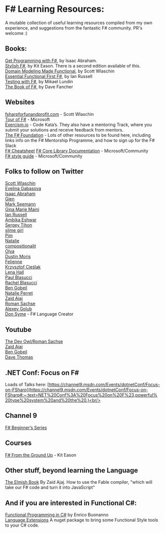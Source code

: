 
# F# Learning Resources:

A mutable collection of useful learning resources compiled from my own experience, and suggestions from the fantastic F# community. 
PR's welcome :)

## Books:
[Get Programming with F#](https://www.manning.com/books/get-programming-with-f-sharp?gclid=CjwKCAjw_L6LBhBbEiwA4c46uqHTRPeuaPnTU-1R8sIW-a9oEcSsIqMD0MW5eDAzBs2OifVtEDMQ-hoCe5EQAvD_BwE), by Isaac Abraham. <br/>
[Stylish F#](https://www.apress.com/gp/book/9781484239995), by Kit Eason. There is a second edition available of this. <br/>
[Domain Modeling Made Functional](https://pragprog.com/titles/swdddf/domain-modeling-made-functional/), by Scott Wlaschin <br/>
[Essential Functional First F#](https://leanpub.com/essential-fsharp), by Ian Russell <br/>
[Testing with F#](https://www.packtpub.com/product/testing-with-f/9781784391232), by Mikael Lundin <br/>
[The Book of F#](https://nostarch.com/fsharp), by Dave Fancher <br/>

## Websites
[fsharpforfunandprofit.com](https://fsharpforfunandprofit.com) - Scott Wlaschin <br/>
[Tour of F#](https://docs.microsoft.com/en-us/dotnet/fsharp/tour) - Microsoft <br/>
[Exercism.io](https://exercism.io/) - Code Kata’s. They also have a mentoring Track, where you submit your solutions and receive feedback from mentors. <br/>
[The F# Foundation](https://fsharp.org/) - Lots of other resources to be found here, including links info on the F# Mentorship Programme, and how to sign up for the F# Slack <br/>
[F# Cheatsheet](https://dungpa.github.io/fsharp-cheatsheet/)
[F# Core Library Documentation](https://fsharp.github.io/fsharp-core-docs/) - Microsoft/Community <br/>
[F# style guide](https://docs.microsoft.com/en-us/dotnet/fsharp/style-guide/) - Microsoft/Community <br/>

## Folks to follow on Twitter

[Scott Wlaschin](https://twitter.com/ScottWlaschin) <br/>
[Evelina Gabasova](https://twitter.com/evelgab) <br/>
[Isaac Abraham](https://twitter.com/isaac_abraham) <br/>
[Gien](https://twitter.com/selketjah) <br/>
[Mark Seemann](https://twitter.com/ploeh) <br/>
[Gina Marie Maini](https://twitter.com/wiredsis) <br/>
[Ian Russell](https://twitter.com/ijrussell) <br/>
[Ambika Eshwar](https://twitter.com/rosalogia) <br/>
[Sergey Tihon](https://twitter.com/sergey_tihon) <br/>
[slime girl](https://twitter.com/cagyirey) <br/>
[Pim](https://twitter.com/70696d) <br/>
[Natalie](https://twitter.com/natalie) <br/>
[compositionalit](https://twitter.com/compositionalit) <br/>
[Olya](https://twitter.com/w0lya) <br/>
[Dustin Moris](https://twitter.com/dustinmoris) <br/>
[Felienne](https://twitter.com/Felienne) <br/>
[Krzysztof Cieślak](https://twitter.com/k_cieslak) <br/>
[Lena Hall](https://twitter.com/lenadroid) <br/>
[Paul Blasucci](https://twitter.com/pblasucci) <br/>
[Rachel Blasucci](https://twitter.com/rachelreese) <br/>
[Ben Gobeil](https://twitter.com/GobeilBen) <br/>
[Natalie Perret](https://twitter.com/natalie_perret) <br/>
[Zaid Ajaj](https://twitter.com/zaid_ajaj) <br/>
[Roman Sachse](https://twitter.com/R0MMSEN) <br/>
[Alexey Golub](https://twitter.com/Tyrrrz) <br/>
[Don Syme](https://twitter.com/dsymetweets) - F# Language Creator <br/>


## Youtube
[The Dev Owl/Roman Sachse](https://www.youtube.com/channel/UCOX5DkLyqctM-wkOAU_mUpA) <br/>
[Zaid Ajaj](https://www.youtube.com/channel/UChT-c1jBnyKCltsw0cNifLA) <br/>
[Ben Gobeil](https://www.youtube.com/channel/UCX7iFEPRPubYZyU-e-END5A) <br/>
[Dave Thomas](https://www.youtube.com/channel/UC0kXc1f_WBYSklrElcPWzgg) <br/>

## .NET Conf: Focus on F#
Loads of Talks here: [https://channel9.msdn.com/Events/dotnetConf/Focus-on-FSharp](https://channel9.msdn.com/Events/dotnetConf/Focus-on-FSharp#:~:text=NET%20Conf%3A%20Focus%20on%20F%23,powerful%20type%20system%20and%20the%20.)<br/>

## Channel 9
[F# Beginner’s Series](https://channel9.msdn.com/Series/Beginners-Series-to-FSharp/Introduction-1-of-12--Beginners-Series-to-F)<br/>

## Courses
[F# From the Ground Up](https://www.udemy.com/course/fsharp-from-the-ground-up) - Kit Eason


## Other stuff, beyond learning the Language
[The Elmish Book](https://zaid-ajaj.github.io/the-elmish-book/#/) By Zaid Ajaj. How to use the Fable compiler, "which will take our F# code and turn it into JavaScript"



## And if you are interested in Functional C#:<br/>
[Functional Programming in C#](https://www.manning.com/books/functional-programming-in-c-sharp-second-edition) by Enrico Buonanno <br/>
[Language Extensions](https://github.com/louthy/language-ext) A nuget package to bring some Functional Style tools to your C# code. <br/>




